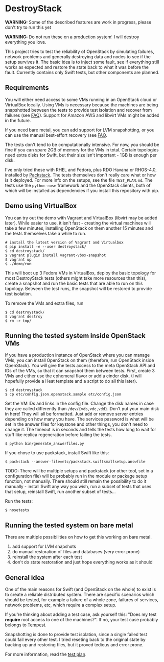 # DestroyStack

**WARNING:** Some of the described features are work in progress, please don't
try to run this yet

**WARNING:** Do not run these on a production system! I will destroy everything
you love.

This project tries to test the reliability of OpenStack by simulating failures,
network problems and generally destroying data and nodes to see if the setup
survives it. The basic idea is to inject some fault, see if everything still
works as expected and restore the state back to what it was before the fault.
Currently contains only Swift tests, but other components are planned.

## Requirements

You will either need access to some VMs running in an OpenStack cloud or
VirtualBox locally. Using VMs is necessary because the machines are being
snapshotted between the tests to provide test isolation and recover from
failures (see [FAQ](FAQ.md)). Support for Amazon AWS and libvirt VMs might be
added in the future.

If you need bare metal, you can add support for LVM snapshotting, or you can
use the manual best-effort recovery (see [FAQ](FAQ.md]).

The tests don't tend to be computationally intensive. For now, you should be
fine if you can spare 2GB of memory for the VMs in total. Certain topologies
need extra disks for Swift, but their size isn't important - 1GB is enough per
disk.

I've only tried these with RHEL and Fedora, plus RDO Havana or RHOS-4.0,
installed by [Packstack](https://github.com/stackforge/packstack). The tests
themselves don't really care what or how is it deployed. For more info on the
setups, see the file `TEST_PLAN.md`. The tests use the `python-nose` framework
and the OpenStack clients, both of which will be installed as dependencies if
you install this repository with pip.


## Demo using VirtualBox

You can try out the demo with Vagrant and VirtualBox (libvirt may be added
later). While easier to use, it isn't fast - creating the virtual machines will
take a few minutes, installing OpenStack on them another 15 minutes and the
tests themselves take a while to run.

    # install the latest version of Vagrant and Virtualbox
    $ pip install -e --user destroystack/
    $ cd destroystack/
    $ vagrant plugin install vagrant-vbox-snapshot
    $ vagrant up
    $ ./demo/run

This will boot up 3 Fedora VMs in VirtualBox, deploy the basic topology for
most DestroyStack tests (others might take more resources than this), create a
snapshot and run the basic tests that are able to run on this topology. Between
the test runs, the snapshot will be restored to provide test isolation.

To remove the VMs and extra files, run

    $ cd destroystack/
    $ vagrant destroy
    $ rm -r tmp/


## Running the tested system inside OpenStack VMs

If you have a production instance of OpenStack where you can manage VMs, you
can install OpenStack on them (therefore, run OpenStack inside OpenStack). You
will give the tests access to the meta OpenStack API and IDs of the VMs, so
that it can snapshot them between tests. First, create 3 VMs and either use the
ephemeral flavor or add a cinder disk. (I will hopefully provide a Heat
template and a script to do all this later).

    $ cd destroystack
    $ cp etc/config.json.openstack.sample etc/config.json

Set the VM IDs and links in the config file. Change the disk names in case they
are called differently than `/dev/{vdb,vdc,vdd}`. Don't put your main disk in
here! They will all be
formatted. Just add or remove server entries depending on how many you
have. The services password is what will be set in the answer files for keystone
and other things, you don't need to change it. The timeout is in seconds and
tells the tests how long to wait for stuff like replica regeneration before
failing the tests.

    $ python bin/generate_answerfiles.py


If you chose to use packstack, install Swift like this:

    $ packstack --answer-file=etc/packstack.swiftsmallsetup.answfile

TODO: There will be multiple setups and packstack (or other tool, set in a
configuration file) will be probably run in the module or package setup
function, not manually. There should still remain the possibility to do it
manually - install Swift any way you wish, run a subset of tests that uses that
setup, reinstall Swift, run another subset of tests...

Run the tests:

    $ nosetests

## Running the tested system on bare metal

There are multiple possibilities on how to get this working on bare metal.

1. add support for LVM snapshots
2. do manual restoration of files and databases (very error prone)
3. reinstall the system after each test
4. don't do state restoration and just hope everything works as it should

## General idea

One of the main reasons for Swift (and OpenStack on the whole) to exist is to
create a reliable distributed system. There are specific scenarios which should
be tested, for example a failure of a whole zone, failures of services, network
problems, etc, which require a complex setup.

If you're thinking about adding a test case, ask yourself this: "Does my test
**require** root access to one of the machines?". If no, your test case
probably belongs to [Tempest](https://github.com/openstack/tempest).

Snapshotting is done to provide test isolation, since a single failed test
could fail every other test. I tried reseting back to the original state by
backing up and restoring files, but it proved tedious and error prone.

For more information, read the [test plan](TEST_PLAN.md).
